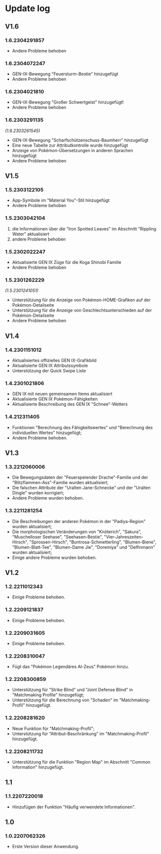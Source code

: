 # Update log

## V1.6
### 1.6.2304291857
- Andere Probleme behoben
### 1.6.2304072247
- GEN-IX-Bewegung "Feuersturm-Bestie" hinzugefügt
- Andere Probleme behoben
### 1.6.2304021810
- GEN-IX-Bewegung "Großer Schwertgeist" hinzugefügt!
- Andere Probleme behoben
### 1.6.2303291135
_(1.6.2303261545)_
- GEN-IX-Bewegung "Scharfschützenschuss-Baumherr" hinzugefügt
- Eine neue Tabelle zur Attributkontrolle wurde hinzugefügt
- Anzeige von Pokémon-Übersetzungen in anderen Sprachen hinzugefügt
- Andere Probleme behoben

## V1.5

### 1.5.2303122105
- App-Symbole im "Material You"-Stil hinzugefügt
- Andere Probleme behoben

### 1.5.2303042104
1. die Informationen über die "Iron Spotted Leaves" im Abschnitt "Rippling Water" aktualisiert
2. andere Probleme behoben
### 1.5.2302022247
- Aktualisierte GEN IX Züge für die Koga Shinobi Familie
- Andere Probleme behoben
### 1.5.2301262229
_(1.5.2301241051)_
- Unterstützung für die Anzeige von Pokémon-HOME-Grafiken auf der Pokémon-Detailseite
- Unterstützung für die Anzeige von Geschlechtsunterschieden auf der Pokémon-Detailseite
- Andere Probleme behoben
## V1.4
### 1.4.2301151012
- Aktualisiertes offizielles GEN IX-Grafikbild
- Aktualisierte GEN IX Attributssymbole
- Unterstützung der Quick Swipe Liste
### 1.4.2301021806
- GEN IX mit neuen gemeinsamen Items aktualisiert
- Aktualisierte GEN IX Pokémon-Fähigkeiten
- Aktualisierte Beschreibung des GEN IX "Schnee"-Wetters
### 1.4.212311405
- Funktionen "Berechnung des Fähigkeitswertes" und "Berechnung des individuellen Wertes" hinzugefügt;
- Andere Probleme behoben.
## V1.3
### 1.3.2212060006
- Die Bewegungsdaten der "Feuerspeiender Drache"-Familie und der "Blitzflammen-Ass"-Familie wurden aktualisiert;
- Die falschen Attribute der "Uralten Jane-Schnecke" und der "Uralten Dingle" wurden korrigiert;
- Andere Probleme wurden behoben.
### 1.3.2211281254
- Die Beschreibungen der anderen Pokémon in der "Padiya-Region" wurden aktualisiert;
- Die morphologischen Veränderungen von "Knöterich", "Sakura", "Muschelloser Seehase", "Seehasen-Bestie", "Vier-Jahreszeiten-Hirsch", "Sprossen-Hirsch", "Buntrosa-Schmetterling", "Blumen-Biene", "Blumen-Blatt-Tee", "Blumen-Dame Jie", "Doremiya" und "Delfinmann" wurden aktualisiert;
- Einige andere Probleme wurden behoben.
## V1.2
### 1.2.2211012343
- Einige Probleme behoben.
### 1.2.2209121837
- Einige Probleme behoben.
### 1.2.2209031605
- Einige Probleme behoben.
### 1.2.2208310047
- Fügt das "Pokémon Legendäres Al-Zeus" Pokémon hinzu.
### 1.2.2208300859
- Unterstützung für "Strike Blind" und "Joint Defense Blind" in "Matchmaking Profile" hinzugefügt;
- Unterstützung für die Berechnung von "Schaden" im "Matchmaking-Profil" hinzugefügt.
### 1.2.2208281620 
- Neue Funktion für "Matchmaking-Profil";
- Unterstützung für "Attribut-Beschränkung" im "Matchmaking-Profil" hinzugefügt.
### 1.2.2208211732
- Unterstützung für die Funktion "Region Map" im Abschnitt "Common Information" hinzugefügt.
## 1.1
### 1.1.2207220018
- Hinzufügen der Funktion "Häufig verwendete Informationen".
## 1.0
### 1.0.2207062326
- Erste Version dieser Anwendung.